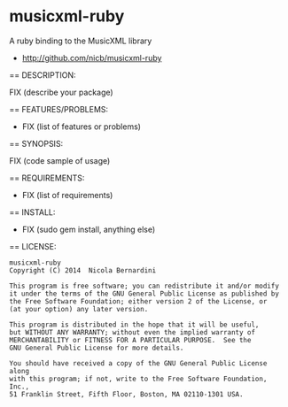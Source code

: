 musicxml-ruby
=============

A ruby binding to the MusicXML library

* http://github.com/nicb/musicxml-ruby

== DESCRIPTION:

FIX (describe your package)

== FEATURES/PROBLEMS:

* FIX (list of features or problems)

== SYNOPSIS:

  FIX (code sample of usage)

== REQUIREMENTS:

* FIX (list of requirements)

== INSTALL:

* FIX (sudo gem install, anything else)

== LICENSE:

    musicxml-ruby
    Copyright (C) 2014  Nicola Bernardini

    This program is free software; you can redistribute it and/or modify
    it under the terms of the GNU General Public License as published by
    the Free Software Foundation; either version 2 of the License, or
    (at your option) any later version.

    This program is distributed in the hope that it will be useful,
    but WITHOUT ANY WARRANTY; without even the implied warranty of
    MERCHANTABILITY or FITNESS FOR A PARTICULAR PURPOSE.  See the
    GNU General Public License for more details.

    You should have received a copy of the GNU General Public License along
    with this program; if not, write to the Free Software Foundation, Inc.,
    51 Franklin Street, Fifth Floor, Boston, MA 02110-1301 USA.

